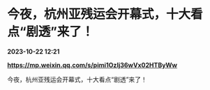 # 今夜，杭州亚残运会开幕式，十大看点“剧透”来了！

**2023-10-22 12:21**

**https://mp.weixin.qq.com/s/pimi1Ozlj36wVx02HTByWw**

今夜，杭州亚残运会开幕式，十大看点“剧透”来了！